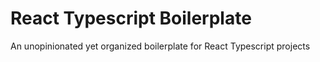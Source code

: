 # React Typescript Boilerplate

An unopinionated yet organized boilerplate for React Typescript projects
